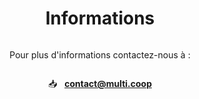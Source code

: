 <div></div>
<div
  class="mb-4"
  style="display: flex; justify-content: center;">
  <h1 class="has-text-centered">
    Informations
  </h1>
</div>

<div style="display: flex; justify-content: center;">
  <p>
    Pour plus d'informations contactez-nous à :
  </p>
</div>
<div style="display: flex; justify-content: center;">
  <p>
    📥 &nbsp; 
    <a href="mailto:contact@multi.coop">
      <strong>
        contact@multi.coop
      </strong>
    </a>
  </p>
</div>
